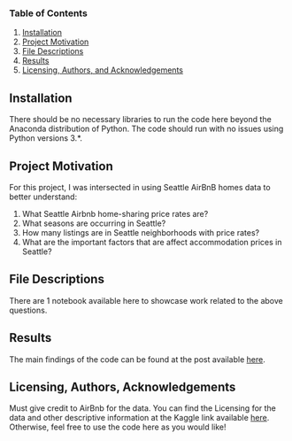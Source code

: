 ### Table of Contents

1. [Installation](#installation)
2. [Project Motivation](#motivation)
3. [File Descriptions](#files)
4. [Results](#results)
5. [Licensing, Authors, and Acknowledgements](#licensing)

## Installation <a name="installation"></a>

There should be no necessary libraries to run the code here beyond the Anaconda distribution of Python. The code should run with no issues using Python versions 3.*.

## Project Motivation<a name="motivation"></a>

For this project, I was intersected in using Seattle AirBnB homes data to better understand:

1. What Seattle Airbnb home-sharing price rates are?
2. What seasons are occurring in Seattle?
3. How many listings are in Seattle neighborhoods with price rates?
4. What are the important factors that are affect accommodation prices in Seattle?


## File Descriptions <a name="files"></a>

There are 1 notebook available here to showcase work related to the above questions. 


## Results<a name="results"></a>

The main findings of the code can be found at the post available [here](https://jaghwani.tumblr.com/post/178138334271/3-things-about-seattle-home-sharing).

## Licensing, Authors, Acknowledgements<a name="licensing"></a>
Must give credit to AirBnb for the data. You can find the Licensing for the data and other descriptive information at the Kaggle link available [here](https://www.kaggle.com/airbnb/seattle/home). Otherwise, feel free to use the code here as you would like!
